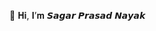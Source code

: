 👋 𝐇𝐢, 𝐈’𝐦 𝙎𝙖𝙜𝙖𝙧 𝙋𝙧𝙖𝙨𝙖𝙙 𝙉𝙖𝙮𝙖𝙠




<!---
Sagar2898/Sagar2898 is a ✨ special ✨ repository because its `README.md` (this file) appears on your GitHub profile.
You can click the Preview link to take a look at your changes.
--->
